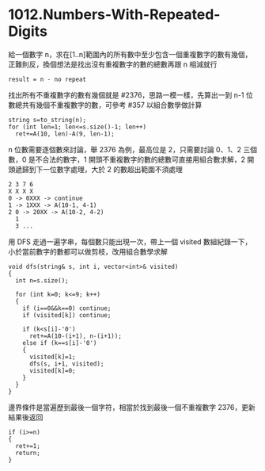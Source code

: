 # 1012.Numbers-With-Repeated-Digits

給一個數字 n，求在[1..n]範圍內的所有數中至少包含一個重複數字的數有幾個，正難則反，換個想法是找出沒有重複數字的數的總數再跟 n 相減就行

```
result = n - no repeat
```

找出所有不重複數字的數有幾個就是 #2376，思路一模一樣，先算出一到 n-1 位數總共有幾個不重複數字的數，可參考 #357 以組合數學做計算

```
string s=to_string(n);
for (int len=1; len<=s.size()-1; len++)
  ret+=A(10, len)-A(9, len-1);
```

n 位數需要逐個數來討論，舉 2376 為例，最高位是 2，只需要討論 0、1、2 三個數，0 是不合法的數字，1 開頭不重複數字的數的總數可直接用組合數求解，2 開頭遞歸到下一位數字處理，大於 2 的數超出範圍不須處理

```
2 3 7 6
X X X X
0 -> 0XXX -> continue
1 -> 1XXX -> A(10-1, 4-1)
2 0 -> 20XX -> A(10-2, 4-2)
  1
  3 ...
```

用 DFS 走過一遍字串，每個數只能出現一次，帶上一個 visited 數組紀錄一下，小於當前數字的數都可以做剪枝，改用組合數學求解

```
void dfs(string& s, int i, vector<int>& visited)
{
  int n=s.size();

  for (int k=0; k<=9; k++)
  {
    if (i==0&&k==0) continue;
    if (visited[k]) continue;

    if (k<s[i]-'0')
      ret+=A(10-(i+1), n-(i+1));
    else if (k==s[i]-'0')
    {
      visited[k]=1;
      dfs(s, i+1, visited);
      visited[k]=0;
    }
  }
}
```

邊界條件是當遍歷到最後一個字符，相當於找到最後一個不重複數字 2376，更新結果後返回

```
if (i>=n)
{
  ret+=1;
  return;
}
```
